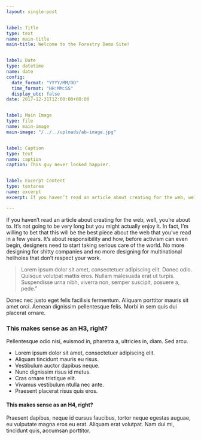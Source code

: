 ```yaml
---
layout: single-post


label: Title
type: text
name: main-title
main-title: Welcome to the Forestry Demo Site! 


label: Date
type: datetime
name: date
config:
  date_format: "YYYY/MM/DD"
  time_format: "HH:MM:SS"
  display_utc: false
date: 2017-12-31T12:00:00+00:00


label: Main Image
type: file
name: main-image
main-image: "/../../uploads/ab-image.jpg"


label: Caption
type: text
name: caption
caption: This guy never looked happier.  


label: Excerpt Content
type: textarea
name: excerpt
excerpt: If you haven’t read an article about creating for the web, well, you’re about to. It’s not going to be very long but you might actually enjoy it. In fact, I’m willing to bet that this will be the best piece about the web that you’ve read in a few years. Another sentence

---
```

If you haven’t read an article about creating for the web, well, you’re about to. It’s not going to be very long but you might actually enjoy it. In fact, I’m willing to bet that this will be the best piece about the web that you’ve read in a few years. It’s about responsibility and how, before activism can even begin, designers need to start taking serious care of the world. No more designing for shitty companies and no more designing for multinational hellholes that don’t respect your work.

> Lorem ipsum dolor sit amet, consectetuer adipiscing elit. Donec odio. Quisque volutpat mattis eros. Nullam malesuada erat ut turpis. Suspendisse urna nibh, viverra non, semper suscipit, posuere a, pede.”

Donec nec justo eget felis facilisis fermentum. Aliquam porttitor mauris sit amet orci. Aenean dignissim pellentesque felis. Morbi in sem quis dui placerat ornare.

### This makes sense as an H3, right?

Pellentesque odio nisi, euismod in, pharetra a, ultricies in, diam. Sed arcu.

*   Lorem ipsum dolor sit amet, consectetuer adipiscing elit.
*   Aliquam tincidunt mauris eu risus.
*   Vestibulum auctor dapibus neque.
*   Nunc dignissim risus id metus.
*   Cras ornare tristique elit.
*   Vivamus vestibulum ntulla nec ante.
*   Praesent placerat risus quis eros.

#### This makes sense as an H4, right?

Praesent dapibus, neque id cursus faucibus, tortor neque egestas auguae, eu vulputate magna eros eu erat. Aliquam erat volutpat. Nam dui mi, tincidunt quis, accumsan porttitor.


